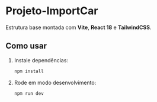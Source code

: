
# Projeto-ImportCar

Estrutura base montada com **Vite**, **React 18** e **TailwindCSS**.

## Como usar

1. Instale dependências:
   ```bash
   npm install
   ```
2. Rode em modo desenvolvimento:
   ```bash
   npm run dev
